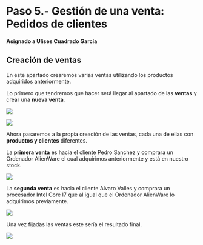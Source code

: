 # Paso 5.- Gestión de una venta: Pedidos de clientes

#### Asignado a Ulises Cuadrado García

## Creación de ventas

En este apartado crearemos varias ventas utilizando los productos adquiridos anteriormente.

Lo primero que tendremos que hacer será llegar al apartado de las **ventas** y crear una **nueva venta**.

![](./IMG/menuv.png)

![](./IMG/crearv.png)

Ahora pasaremos a la propia creación de las ventas, cada una de ellas con **productos y clientes** diferentes.

La **primera venta** es hacia el cliente Pedro Sanchez y comprara un Ordenador AlienWare el cual adquirimos anteriormente y está en nuestro stock.

![](./IMG/venta1.png)

La **segunda venta** es hacia el cliente Alvaro Valles y comprara un procesador Intel Core I7 que al igual que el Ordenador AlienWare lo adquirimos previamente.

![](./IMG/venta2.png)

Una vez fijadas las ventas este sería el resultado final.

![](./IMG/resv.png)
